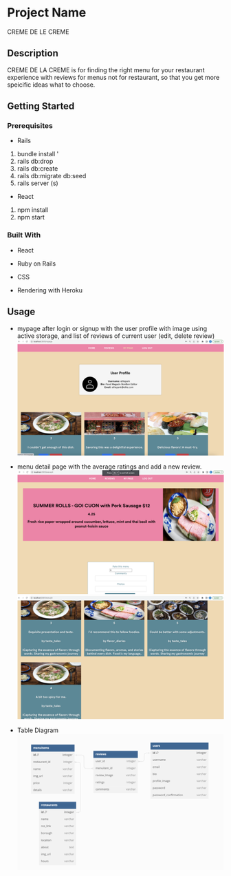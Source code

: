 # Project Name
CREME DE LE CREME
## Description

CREME DE LA CREME is for finding the right menu for your restaurant experience with reviews for menus not  for restaurant, so that you get more speicific ideas what to choose.  
## Getting Started

### Prerequisites
- Rails 
1. bundle install '
2. rails db:drop 
3. rails db:create
4. rails db:migrate db:seed 
5. rails server (s)

- React 
1. npm install
2. npm start
### Built With

- React

- Ruby on Rails

- CSS

- Rendering with Heroku 

## Usage
- mypage after login or signup with the user profile with image using active storage, and list of reviews of current user (edit, delete review)
![Local Image](./images/mypage.png)

- menu detail page with the average ratings and add a new review. 
![Local Image](./images/menu1.png)
![Local Image](./images/menu2.png)

- Table Diagram 
![Local Image](./images/table.png)